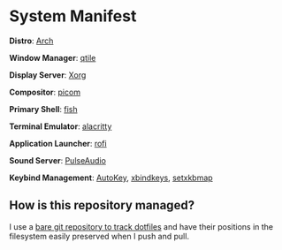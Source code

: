 # System Manifest

**Distro**: [Arch](https://wiki.archlinux.org/title/Arch_Linux)

**Window Manager**: [qtile](http://www.qtile.org/)

**Display Server**: [Xorg](https://wiki.archlinux.org/title/xorg)

**Compositor**: [picom](https://wiki.archlinux.org/title/picom)

**Primary Shell**: [fish](https://fishshell.com/)

**Terminal Emulator**: [alacritty](https://alacritty.org/)

**Application Launcher**: [rofi](https://github.com/davatorium/rofi)

**Sound Server**: [PulseAudio](https://wiki.archlinux.org/title/PulseAudio)

**Keybind Management**: [AutoKey](https://github.com/autokey/autokey), [xbindkeys](https://wiki.archlinux.org/title/xbindkeys), [setxkbmap](https://wiki.archlinux.org/title/setxkbmap)

## How is this repository managed?
I use a [bare git repository to track dotfiles](https://dev.to/bowmanjd/store-home-directory-config-files-dotfiles-in-git-using-bash-zsh-or-powershell-the-bare-repo-approach-35l3) and have their positions in the filesystem easily preserved when I push and pull.
